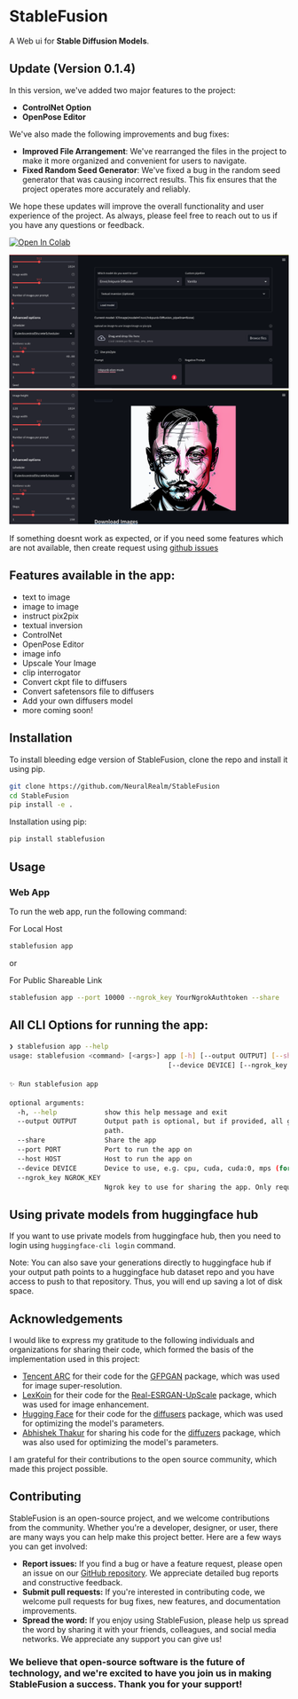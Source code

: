 # StableFusion

A Web ui for **Stable Diffusion Models**.

## Update (Version 0.1.4)

In this version, we've added two major features to the project:

- **ControlNet Option**
- **OpenPose Editor**

We've also made the following improvements and bug fixes:

- **Improved File Arrangement**: We've rearranged the files in the project to make it more organized and convenient for users to navigate.
- **Fixed Random Seed Generator**: We've fixed a bug in the random seed generator that was causing incorrect results. This fix ensures that the project operates more accurately and reliably.

We hope these updates will improve the overall functionality and user experience of the project. As always, please feel free to reach out to us if you have any questions or feedback.


<a target="_blank" href="https://colab.research.google.com/drive/1IV5MIpCWprmRrTwAKE8vtADLLVcBL8P2?usp=sharing">
  <img src="https://colab.research.google.com/assets/colab-badge.svg" alt="Open In Colab"/>
</a>


![image](https://raw.githubusercontent.com/NeuralRealm/StableFusion/master/static/Screenshot1.png)
![image](https://raw.githubusercontent.com/NeuralRealm/StableFusion/master/static/Screenshot2.png)

If something doesnt work as expected, or if you need some features which are not available, then create request using [github issues](https://github.com/NeuralRealm/StableFusion/issues)


## Features available in the app:

- text to image
- image to image
- instruct pix2pix
- textual inversion
- ControlNet
- OpenPose Editor
- image info
- Upscale Your Image
- clip interrogator
- Convert ckpt file to diffusers
- Convert safetensors file to diffusers
- Add your own diffusers model 
- more coming soon!



## Installation

To install bleeding edge version of StableFusion, clone the repo and install it using pip.

```bash
git clone https://github.com/NeuralRealm/StableFusion
cd StableFusion
pip install -e .
```

Installation using pip:
    
```bash 
pip install stablefusion
```

## Usage

### Web App
To run the web app, run the following command:

For Local Host
```bash
stablefusion app
```
or

For Public Shareable Link
```bash
stablefusion app --port 10000 --ngrok_key YourNgrokAuthtoken --share
```

## All CLI Options for running the app:

```bash
❯ stablefusion app --help
usage: stablefusion <command> [<args>] app [-h] [--output OUTPUT] [--share] [--port PORT] [--host HOST]
                                        [--device DEVICE] [--ngrok_key NGROK_KEY]

✨ Run stablefusion app

optional arguments:
  -h, --help            show this help message and exit
  --output OUTPUT       Output path is optional, but if provided, all generations will automatically be saved to this
                        path.
  --share               Share the app
  --port PORT           Port to run the app on
  --host HOST           Host to run the app on
  --device DEVICE       Device to use, e.g. cpu, cuda, cuda:0, mps (for m1 mac) etc.
  --ngrok_key NGROK_KEY
                        Ngrok key to use for sharing the app. Only required if you want to share the app
```


## Using private models from huggingface hub

If you want to use private models from huggingface hub, then you need to login using `huggingface-cli login` command.

Note: You can also save your generations directly to huggingface hub if your output path points to a huggingface hub dataset repo and you have access to push to that repository. Thus, you will end up saving a lot of disk space. 

## Acknowledgements

I would like to express my gratitude to the following individuals and organizations for sharing their code, which formed the basis of the implementation used in this project:

- [Tencent ARC](https://github.com/TencentARC) for their code for the [GFPGAN](https://github.com/TencentARC/GFPGAN) package, which was used for image super-resolution.
- [LexKoin](https://github.com/LexKoin) for their code for the [Real-ESRGAN-UpScale](https://github.com/LexKoin/Real-ESRGAN-UpScale) package, which was used for image enhancement.
- [Hugging Face](https://github.com/huggingface) for their code for the [diffusers](https://github.com/huggingface/diffusers) package, which was used for optimizing the model's parameters.
- [Abhishek Thakur](https://github.com/abhishekkrthakur) for sharing his code for the [diffuzers](https://github.com/abhishekkrthakur/diffuzers) package, which was also used for optimizing the model's parameters.

I am grateful for their contributions to the open source community, which made this project possible.

## Contributing

StableFusion is an open-source project, and we welcome contributions from the community. Whether you're a developer, designer, or user, there are many ways you can help make this project better. Here are a few ways you can get involved:

- **Report issues:** If you find a bug or have a feature request, please open an issue on our [GitHub repository](https://github.com/NeuralRealm/StableFusion/issues). We appreciate detailed bug reports and constructive feedback.
- **Submit pull requests:** If you're interested in contributing code, we welcome pull requests for bug fixes, new features, and documentation improvements.
- **Spread the word:** If you enjoy using StableFusion, please help us spread the word by sharing it with your friends, colleagues, and social media networks. We appreciate any support you can give us!

### We believe that open-source software is the future of technology, and we're excited to have you join us in making StableFusion a success. Thank you for your support!
